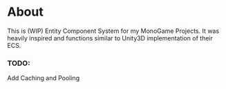 # About
This is (WIP) Entity Component System for my MonoGame Projects.
It was heavily inspired and functions similar to Unity3D implementation of their ECS.

### TODO:
Add Caching and Pooling


